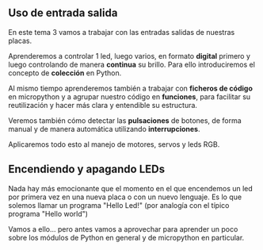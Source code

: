 ## Uso de entrada salida

En este tema 3 vamos a trabajar con las entradas salidas de nuestras placas.

Aprenderemos a controlar 1 led, luego varios, en formato **digital** primero y luego controlando de manera **continua** su brillo. Para ello introduciremos el concepto de **colección** en Python.

Al mismo tiempo aprenderemos también a trabajar con **ficheros de código** en micropython y a agrupar nuestro código en **funciones**, para facilitar su reutilización y hacer más clara y entendible su estructura.

Veremos también cómo detectar las **pulsaciones** de botones, de forma manual y de manera automática utilizando **interrupciones**.

Aplicaremos todo esto al manejo de motores, servos y leds RGB.

## Encendiendo y apagando LEDs

Nada hay más emocionante que el momento en el que encendemos un led por primera vez en una nueva placa o con un nuevo lenguaje. Es lo que solemos llamar un programa "Hello Led!" (por analogía con el típico programa "Hello world")

Vamos a ello... pero antes vamos a aprovechar para aprender un poco sobre los módulos de Python en general y de micropython en particular.
